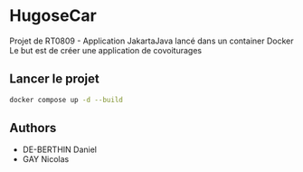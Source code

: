 # HugoseCar

Projet de RT0809 - Application JakartaJava lancé dans un container Docker
Le but est de créer une application de covoiturages

## Lancer le projet
```bash
docker compose up -d --build
```

## Authors
- DE-BERTHIN Daniel
- GAY Nicolas
